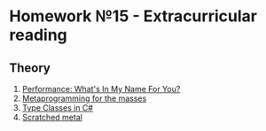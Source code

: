 # Homework №15 - Extracurricular reading

## Theory
 1. [Performance: What's In My Name For You?](https://www.youtube.com/watch?v=p2b4JHESEOc)
 2. [Metaprogramming for the masses](https://www.youtube.com/watch?v=UybGH0xL5ns)
 3. [Type Classes in C#](https://youtu.be/W64C3FsxjXE)
 4. [Scratched metal](https://www.youtube.com/watch?v=eB_S9lQ4c4I)